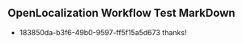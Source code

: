 ## OpenLocalization Workflow Test MarkDown
* 183850da-b3f6-49b0-9597-ff5f15a5d673 thanks!

<!--HONumber=Aug16_HO3-->


